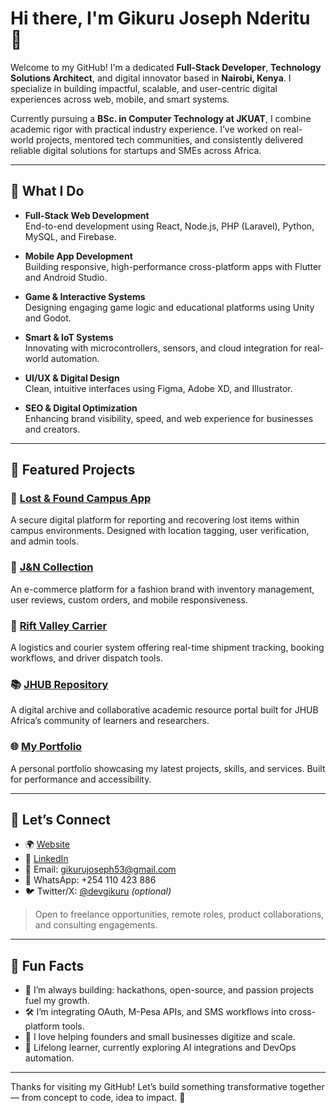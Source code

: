 # Hi there, I'm Gikuru Joseph Nderitu 👋

Welcome to my GitHub! I'm a dedicated **Full-Stack Developer**, **Technology Solutions Architect**, and digital innovator based in **Nairobi, Kenya**. I specialize in building impactful, scalable, and user-centric digital experiences across web, mobile, and smart systems.

Currently pursuing a **BSc. in Computer Technology at JKUAT**, I combine academic rigor with practical industry experience. I’ve worked on real-world projects, mentored tech communities, and consistently delivered reliable digital solutions for startups and SMEs across Africa.

---

## 💼 What I Do

- **Full-Stack Web Development**  
  End-to-end development using React, Node.js, PHP (Laravel), Python, MySQL, and Firebase.

- **Mobile App Development**  
  Building responsive, high-performance cross-platform apps with Flutter and Android Studio.

- **Game & Interactive Systems**  
  Designing engaging game logic and educational platforms using Unity and Godot.

- **Smart & IoT Systems**  
  Innovating with microcontrollers, sensors, and cloud integration for real-world automation.

- **UI/UX & Digital Design**  
  Clean, intuitive interfaces using Figma, Adobe XD, and Illustrator.

- **SEO & Digital Optimization**  
  Enhancing brand visibility, speed, and web experience for businesses and creators.

---

## 🚀 Featured Projects

### 🔎 [Lost & Found Campus App](https://lostandfoundcampusapp.pythonanywhere.com)  
A secure digital platform for reporting and recovering lost items within campus environments. Designed with location tagging, user verification, and admin tools.

### 👗 [J&N Collection](https://jandncollection.pythonanywhere.com)  
An e-commerce platform for a fashion brand with inventory management, user reviews, custom orders, and mobile responsiveness.

### 🚛 [Rift Valley Carrier](https://riftvalleycarrier.pythonanywhere.com)  
A logistics and courier system offering real-time shipment tracking, booking workflows, and driver dispatch tools.

### 📚 [JHUB Repository](https://repository.jhubafrica.com)  
A digital archive and collaborative academic resource portal built for JHUB Africa’s community of learners and researchers.

### 🌐 [My Portfolio](http://nderitu.pythonanywhere.com)  
A personal portfolio showcasing my latest projects, skills, and services. Built for performance and accessibility.

---

## 🤝 Let’s Connect

- 🌍 [Website](http://nderitu.pythonanywhere.com)
- 💼 [LinkedIn](https://www.linkedin.com/in/gikuru-joseph-nderitu)
- 📧 Email: gikurujoseph53@gmail.com
- 📱 WhatsApp: +254 110 423 886
- 🐦 Twitter/X: [@devgikuru](https://twitter.com/devgikuru) *(optional)*

> Open to freelance opportunities, remote roles, product collaborations, and consulting engagements.

---

## 🌱 Fun Facts

- 🔭 I’m always building: hackathons, open-source, and passion projects fuel my growth.
- 🛠️ I’m integrating OAuth, M-Pesa APIs, and SMS workflows into cross-platform tools.
- 📢 I love helping founders and small businesses digitize and scale.
- 📖 Lifelong learner, currently exploring AI integrations and DevOps automation.

---

Thanks for visiting my GitHub! Let’s build something transformative together — from concept to code, idea to impact. 🚀

